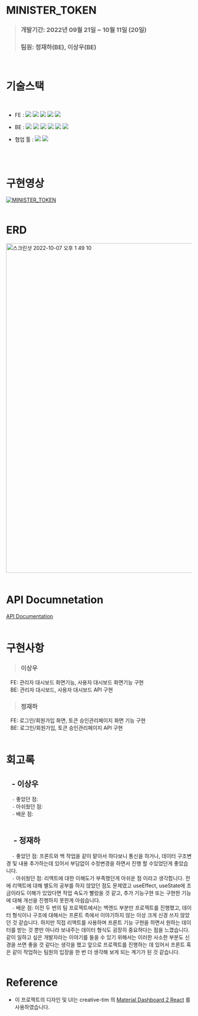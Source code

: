 **<h1> MINISTER_TOKEN</h1>**

> ### 개발기간: 2022년 09월 21일 ~ 10월 11일 (20일)<br/>
> ### 팀원: 정재하(BE), 이상우(BE)<br/>
<br/>

# **기술스택**<br/>
<br/>

- FE : <img src="https://img.shields.io/badge/JavaScript-FFCA28?style=flat-square&logo=javascript&logoColor=white"/>
  <img src="https://img.shields.io/badge/React.js-58c3cc?style=flat-square&logo=React&logoColor=white"/>
  <img src="https://img.shields.io/badge/React Router Dom-gray?style=flat-square&logo=React-Router&logoColor=F6BB43"/>
  <img src="https://img.shields.io/badge/eslint-000066?style=flat-square&logo=eslint&logoColor=white"/>
  <img src="https://img.shields.io/badge/prettier-00CC00?style=flat-square&logo=eslint&logoColor=white"/>


- BE : 
<img src="https://img.shields.io/badge/JavaScript-FFCA28?style=flat-square&logo=javascript&logoColor=white"/> <img src="https://img.shields.io/badge/Node.js-008000?style=flat-square&logo=Node.js&logoColor=white"/> <img src="https://img.shields.io/badge/Express-000080?style=flat-square&logo=Express&logoColor=white"/> <img src="https://img.shields.io/badge/ MySQL8.0-6441a5?style=flat-square&logo=MySQL&logoColor=white"/>
  <img src="https://img.shields.io/badge/Postman-F6BB43?style=flat-square&logo=Postman&logoColor=white"/> <img src="https://img.shields.io/badge/AWS-232F3E?style=round&logo=Amazon%20AWS&logoColor=white"/>

- 협업 툴 : <img src="https://img.shields.io/badge/Slack-553830?style=flat-square&logo=Slack&logoColor=white"/> <img src="https://img.shields.io/badge/Notion-000?style=flat-square&logo=Notion&logoColor=white">
<br/>
<br/>

# **구현영상**
[![MINISTER_TOKEN](https://img.youtube.com/vi/hHqvgwSLE38/0.jpg)](https://www.youtube.com/watch?v=hHqvgwSLE38&ab_channel=%EC%A0%95%EC%9E%AC%ED%95%98) 
<br/>
<br/>

# **ERD**
<img width="892" alt="스크린샷 2022-10-07 오후 1 49 10" src="https://user-images.githubusercontent.com/99805929/195228673-73ed9957-9445-4517-aea5-efae5d78cd0e.png">
<br/>
<br/>

# **API Documnetation**
[API Documentation](https://documenter.getpostman.com/view/22378810/2s83zfSRT5)<br/>
<br/>
# **구현사항**
> ### 이상우<br/>

&nbsp;&nbsp;&nbsp;FE: 관리자 대시보드 화면기능, 사용자 대시보드 화면기능 구현<br/>
&nbsp;&nbsp;&nbsp;BE: 관리자 대시보드, 사용자 대시보드 API 구현<br/>

> ### 정재하<br/>

&nbsp;&nbsp;&nbsp;FE: 로그인/회원가입 화면, 토큰 승인관리페이지 화면 기능 구현<br/>
&nbsp;&nbsp;&nbsp;BE: 로그인/회원가입, 토큰 승인관리페이지 API 구현<br/>
<br/>

# 회고록

## &nbsp;&nbsp;&nbsp;- 이상우<br/>
&nbsp;&nbsp;&nbsp; `-` 좋았던 점:<br>
&nbsp;&nbsp;&nbsp; `-` 아쉬웠던 점:<br>
&nbsp;&nbsp;&nbsp; `-` 배운 점:<br>
<br/>

## &nbsp;&nbsp;&nbsp; - 정재하<br/>
&nbsp;&nbsp;&nbsp; `-` 좋았던 점: 프론트와 백 작업을 같이 맡아서 하다보니 통신을 하거나, 데이터 구조변경 및 내용 추가하는데 있어서 부담없이 수정변경을 하면서 진행 할 수있었던게 좋았습니다.<br>
&nbsp;&nbsp;&nbsp; `-` 아쉬웠던 점: 리액트에 대한 이해도가 부족했던게 아쉬운 점 이라고 생각합니다. 전에 리액트에 대해 별도의 공부를 하지 않았던 점도 문제였고 useEffect, useState에 조금이라도 이해가 있었다면 작업 속도가 빨랐을 것 같고, 추가 기능구현 또는 구현한 기능에 대해 개선을 진행하지 못한게 아쉽습니다.<br>
&nbsp;&nbsp;&nbsp; `-` 배운 점: 이전 두 번의 팀 프로젝트에서는 백엔드 부분만 프로젝트를 진행했고, 데이터 형식이나 구조에 대해서는 프론트 측에서 이야기하지 않는 이상 크게 신경 쓰지 않았던 것 같습니다. 하지만 직접 리액트를 사용하며 프론트 기능 구현을 하면서 원하는 데이터를 받는 것 뿐만 아니라 보내주는 데이터 형식도 굉장히 중요하다는 점을 느꼈습니다. 같이 일하고 싶은 개발자라는 이야기를 들을 수 있기 위해서는 이러한 사소한 부분도 신경을 쓰면 좋을 것 같다는 생각을 했고 앞으로 프로젝트를 진행하는 데 있어서 프론트 혹은 같이 작업하는 팀원의 입장을 한 번 더 생각해 보게 되는 계기가 된 것 같습니다.<br>
<br/>


# Reference
- 이 프로젝트의 디자인 및 UI는 creative-tim 의  [Material Dashboard 2  React](https://www.creative-tim.com/product/material-dashboard-react) 를 사용하였습니다.<br/>

